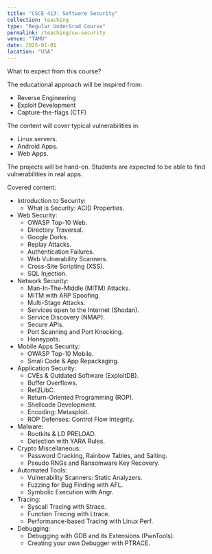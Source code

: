 ```yaml
---
title: "CSCE 413: Software Security"
collection: teaching
type: "Regular UnderGrad Course"
permalink: /teaching/sw-security
venue: "TAMU"
date: 2025-01-01
location: "USA"
---
```


What to expect from this course?

The educational approach will be inspired from:

* Reverse Engineering
* Exploit Development
* Capture-the-flags (CTF)

The content will cover typical vulnerabilities in:

* Linux servers.
* Android Apps.
* Web Apps.

The projects will be hand-on. Students are expected to be able to find vulnerabilities in real apps.

Covered content:

* Introduction to Security:
    * What is Security: ACID Properties.
* Web Security:
    * OWASP Top-10 Web.
    * Directory Traversal.
    * Google Dorks.
    * Replay Attacks.
    * Authentication Failures.
    * Web Vulnerability Scanners.
    * Cross-Site Scripting (XSS).
    * SQL Injection.
* Network Security:
    * Man-In-The-Middle (MITM) Attacks.
    * MITM with ARP Spoofing.
    * Multi-Stage Attacks.
    * Services open to the Internet (Shodan).
    * Service Discovery (NMAP).
    * Secure APIs.
    * Port Scanning and Port Knocking.
    * Honeypots.
* Mobile Apps Security:
    * OWASP Top-10 Mobile.
    * Smali Code & App Repackaging.
* Application Security:
    * CVEs & Outdated Software (ExploitDB).
    * Buffer Overflows.
    * Ret2LibC.
    * Return-Oriented Programming (ROP).
    * Shellcode Development.
    * Encoding: Metasploit. 
    * ROP Defenses: Control Flow Integrity.
* Malware:
    * Rootkits & LD PRELOAD.
    * Detection with YARA Rules.
* Crypto Miscellaneous:
    * Password Cracking, Rainbow Tables, and Salting.
    * Pseudo RNGs and Ransomware Key Recovery.
* Automated Tools:
    * Vulnerability Scanners: Static Analyzers.
    * Fuzzing for Bug Finding with AFL.
    * Symbolic Execution with Angr.
* Tracing:
    * Syscall Tracing with Strace.
    * Function Tracing with Ltrace.
    * Performance-based Tracing with Linux Perf.
* Debugging:
    * Debugging with GDB and its Extensions (PwnTools).
    * Creating your own Debugger with PTRACE.
